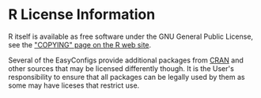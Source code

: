 # R License Information

R itself is available as free software under the
GNU General Public License, see the
["COPYING" page on the R web site](https://www.r-project.org/COPYING).

Several of the EasyConfigs provide additional packages from [CRAN](https://cran.r-project.org/) and other 
sources that may be licensed differently though. It is the User's responsibility
to ensure that all packages can be legally used by them as some may have liceses
that restrict use.

